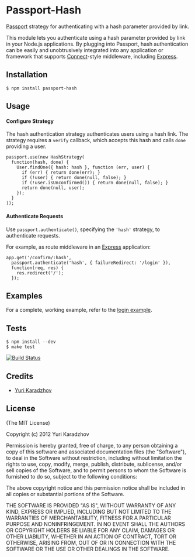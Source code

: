 # Passport-Hash

[Passport](http://passportjs.org/) strategy for authenticating with a hash
parameter provided by link.

This module lets you authenticate using a hash parameter provided by link in your Node.js
applications.  By plugging into Passport, hash authentication can be easily and
unobtrusively integrated into any application or framework that supports
[Connect](http://www.senchalabs.org/connect/)-style middleware, including
[Express](http://expressjs.com/).

## Installation

    $ npm install passport-hash

## Usage

#### Configure Strategy

The hash authentication strategy authenticates users using a hash link.  The strategy requires a `verify` callback, which accepts this
hash and calls `done` providing a user.

    passport.use(new HashStrategy(
      function(hash, done) {
        User.findOne({ hash: hash }, function (err, user) {
          if (err) { return done(err); }
          if (!user) { return done(null, false); }
          if (!user.isUnconfirmed()) { return done(null, false); }
          return done(null, user);
        });
      }
    ));

#### Authenticate Requests

Use `passport.authenticate()`, specifying the `'hash'` strategy, to
authenticate requests.

For example, as route middleware in an [Express](http://expressjs.com/)
application:

    app.get('/confirm/:hash', 
      passport.authenticate('hash', { failureRedirect: '/login' }),
      function(req, res) {
        res.redirect('/');
      });

## Examples

For a complete, working example, refer to the [login example](https://github.com/yuri-karadzhov/passport-hash/tree/master/examples/confirm).

## Tests

    $ npm install --dev
    $ make test

[![Build Status](https://secure.travis-ci.org/yuri-karadzhov/passport-hash.png)](http://travis-ci.org/yuri-karadzhov/passport-hash)

## Credits

  - [Yuri Karadzhov](https://github.com/yuri-karadzhov)

## License

(The MIT License)

Copyright (c) 2012 Yuri Karadzhov

Permission is hereby granted, free of charge, to any person obtaining a copy of
this software and associated documentation files (the "Software"), to deal in
the Software without restriction, including without limitation the rights to
use, copy, modify, merge, publish, distribute, sublicense, and/or sell copies of
the Software, and to permit persons to whom the Software is furnished to do so,
subject to the following conditions:

The above copyright notice and this permission notice shall be included in all
copies or substantial portions of the Software.

THE SOFTWARE IS PROVIDED "AS IS", WITHOUT WARRANTY OF ANY KIND, EXPRESS OR
IMPLIED, INCLUDING BUT NOT LIMITED TO THE WARRANTIES OF MERCHANTABILITY, FITNESS
FOR A PARTICULAR PURPOSE AND NONINFRINGEMENT. IN NO EVENT SHALL THE AUTHORS OR
COPYRIGHT HOLDERS BE LIABLE FOR ANY CLAIM, DAMAGES OR OTHER LIABILITY, WHETHER
IN AN ACTION OF CONTRACT, TORT OR OTHERWISE, ARISING FROM, OUT OF OR IN
CONNECTION WITH THE SOFTWARE OR THE USE OR OTHER DEALINGS IN THE SOFTWARE.
